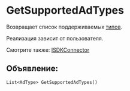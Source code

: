 # GetSupportedAdTypes
Возвращает список поддерживаемых [типов](../enums/AdType.md).

Реализация зависит от пользователя.

Смотрите также: [ISDKConnector](ISDKConnector.md)

## Объявление:

`List<AdType> GetSupportedAdTypes()`